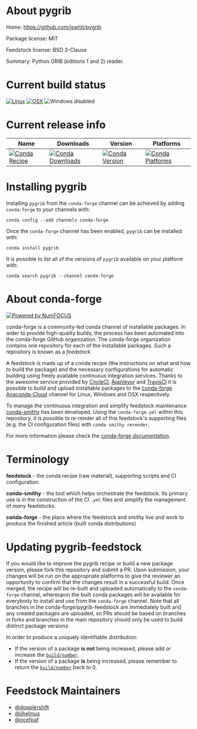 <!--
# -*- mode: jinja -*-
-->

About pygrib
============

Home: https://github.com/jswhit/pygrib

Package license: MIT

Feedstock license: BSD 3-Clause

Summary: Python GRIB (editions 1 and 2) reader.



Current build status
====================

[![Linux](https://img.shields.io/circleci/project/github/conda-forge/pygrib-feedstock/master.svg?label=Linux)](https://circleci.com/gh/conda-forge/pygrib-feedstock)
[![OSX](https://img.shields.io/travis/conda-forge/pygrib-feedstock/master.svg?label=macOS)](https://travis-ci.org/conda-forge/pygrib-feedstock)
![Windows disabled](https://img.shields.io/badge/Windows-disabled-lightgrey.svg)

Current release info
====================

| Name | Downloads | Version | Platforms |
| --- | --- | --- | --- |
| [![Conda Recipe](https://img.shields.io/badge/recipe-pygrib-green.svg)](https://anaconda.org/conda-forge/pygrib) | [![Conda Downloads](https://img.shields.io/conda/dn/conda-forge/pygrib.svg)](https://anaconda.org/conda-forge/pygrib) | [![Conda Version](https://img.shields.io/conda/vn/conda-forge/pygrib.svg)](https://anaconda.org/conda-forge/pygrib) | [![Conda Platforms](https://img.shields.io/conda/pn/conda-forge/pygrib.svg)](https://anaconda.org/conda-forge/pygrib) |

Installing pygrib
=================

Installing `pygrib` from the `conda-forge` channel can be achieved by adding `conda-forge` to your channels with:

```
conda config --add channels conda-forge
```

Once the `conda-forge` channel has been enabled, `pygrib` can be installed with:

```
conda install pygrib
```

It is possible to list all of the versions of `pygrib` available on your platform with:

```
conda search pygrib --channel conda-forge
```


About conda-forge
=================

[![Powered by NumFOCUS](https://img.shields.io/badge/powered%20by-NumFOCUS-orange.svg?style=flat&colorA=E1523D&colorB=007D8A)](http://numfocus.org)

conda-forge is a community-led conda channel of installable packages.
In order to provide high-quality builds, the process has been automated into the
conda-forge GitHub organization. The conda-forge organization contains one repository
for each of the installable packages. Such a repository is known as a *feedstock*.

A feedstock is made up of a conda recipe (the instructions on what and how to build
the package) and the necessary configurations for automatic building using freely
available continuous integration services. Thanks to the awesome service provided by
[CircleCI](https://circleci.com/), [AppVeyor](https://www.appveyor.com/)
and [TravisCI](https://travis-ci.org/) it is possible to build and upload installable
packages to the [conda-forge](https://anaconda.org/conda-forge)
[Anaconda-Cloud](https://anaconda.org/) channel for Linux, Windows and OSX respectively.

To manage the continuous integration and simplify feedstock maintenance
[conda-smithy](https://github.com/conda-forge/conda-smithy) has been developed.
Using the ``conda-forge.yml`` within this repository, it is possible to re-render all of
this feedstock's supporting files (e.g. the CI configuration files) with ``conda smithy rerender``.

For more information please check the [conda-forge documentation](https://conda-forge.org/docs/).

Terminology
===========

**feedstock** - the conda recipe (raw material), supporting scripts and CI configuration.

**conda-smithy** - the tool which helps orchestrate the feedstock.
                   Its primary use is in the construction of the CI ``.yml`` files
                   and simplify the management of *many* feedstocks.

**conda-forge** - the place where the feedstock and smithy live and work to
                  produce the finished article (built conda distributions)


Updating pygrib-feedstock
=========================

If you would like to improve the pygrib recipe or build a new
package version, please fork this repository and submit a PR. Upon submission,
your changes will be run on the appropriate platforms to give the reviewer an
opportunity to confirm that the changes result in a successful build. Once
merged, the recipe will be re-built and uploaded automatically to the
`conda-forge` channel, whereupon the built conda packages will be available for
everybody to install and use from the `conda-forge` channel.
Note that all branches in the conda-forge/pygrib-feedstock are
immediately built and any created packages are uploaded, so PRs should be based
on branches in forks and branches in the main repository should only be used to
build distinct package versions.

In order to produce a uniquely identifiable distribution:
 * If the version of a package **is not** being increased, please add or increase
   the [``build/number``](https://conda.io/docs/user-guide/tasks/build-packages/define-metadata.html#build-number-and-string).
 * If the version of a package **is** being increased, please remember to return
   the [``build/number``](https://conda.io/docs/user-guide/tasks/build-packages/define-metadata.html#build-number-and-string)
   back to 0.

Feedstock Maintainers
=====================

* [@dopplershift](https://github.com/dopplershift/)
* [@jjhelmus](https://github.com/jjhelmus/)
* [@ocefpaf](https://github.com/ocefpaf/)

